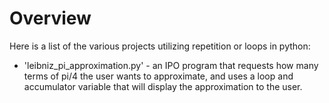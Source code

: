 # Overview

Here is a list of the various projects utilizing repetition or loops in python:

- 'leibniz_pi_approximation.py' - an IPO program that requests how many terms of pi/4 the user wants to approximate, and uses a loop and accumulator variable that will display the approximation to the user. 